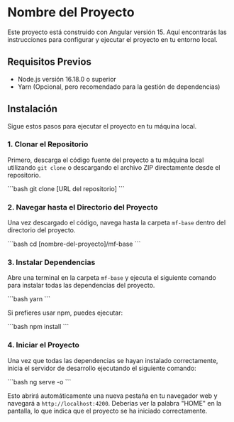# Nombre del Proyecto

Este proyecto está construido con Angular versión 15. Aquí encontrarás las instrucciones para configurar y ejecutar el proyecto en tu entorno local.

## Requisitos Previos

- Node.js versión 16.18.0 o superior
- Yarn (Opcional, pero recomendado para la gestión de dependencias)

## Instalación

Sigue estos pasos para ejecutar el proyecto en tu máquina local.

### 1. Clonar el Repositorio

Primero, descarga el código fuente del proyecto a tu máquina local utilizando `git clone` o descargando el archivo ZIP directamente desde el repositorio.

\`\`\`bash
git clone [URL del repositorio]
\`\`\`

### 2. Navegar hasta el Directorio del Proyecto

Una vez descargado el código, navega hasta la carpeta `mf-base` dentro del directorio del proyecto.

\`\`\`bash
cd [nombre-del-proyecto]/mf-base
\`\`\`

### 3. Instalar Dependencias

Abre una terminal en la carpeta `mf-base` y ejecuta el siguiente comando para instalar todas las dependencias del proyecto.

\`\`\`bash
yarn
\`\`\`

Si prefieres usar npm, puedes ejecutar:

\`\`\`bash
npm install
\`\`\`

### 4. Iniciar el Proyecto

Una vez que todas las dependencias se hayan instalado correctamente, inicia el servidor de desarrollo ejecutando el siguiente comando:

\`\`\`bash
ng serve -o
\`\`\`

Esto abrirá automáticamente una nueva pestaña en tu navegador web y navegará a `http://localhost:4200`. Deberías ver la palabra "HOME" en la pantalla, lo que indica que el proyecto se ha iniciado correctamente.
